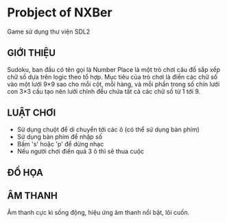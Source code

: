 # Probject of NXBer
Game sử dụng thư viện SDL2

## GIỚI THIỆU
 Sudoku, ban đầu có tên gọi là Number Place là một trò chơi câu đố sắp xếp chữ số dựa trên logic theo tổ hợp. Mục tiêu của trò chơi là điền các chữ số vào một lưới 9×9 sao cho mỗi cột, mỗi hàng, và mỗi phần trong số chín lưới con 3×3 cấu tạo nên lưới chính đều chứa tất cả các chữ số từ 1 tới 9.
  
## LUẬT CHƠI
- Sử dụng chuột để di chuyển tới các ô (có thể sử dụng bàn phím) 
- Sử dụng bàn phím để nhập số 
- Bấm 's' hoặc 'p' để dừng nhạc
- Nếu người chơi điền quá 3 ô thì sẽ thua cuộc 

## ĐỒ HỌA





## ÂM THANH
 Âm thanh cực kì sống động, hiệu ứng âm thanh nổi bật, lôi cuốn.
